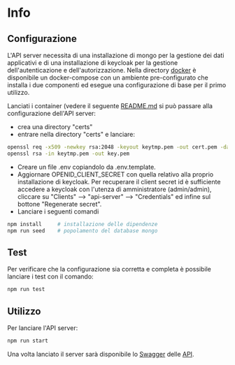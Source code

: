 # Info

## Configurazione

L'API server necessita di una installazione di mongo per la gestione dei dati applicativi e di una installazione di keycloak per la gestione dell'autenticazione e dell'autorizzazione.
Nella directory [docker](../docker) è disponibile un docker-compose con un ambiente pre-configurato che installa i due componenti ed esegue una configurazione di base per il primo utilizzo.

Lanciati i container (vedere il seguente [README.md](../docker/README.md) si può passare alla configurazione dell'API server:

- crea una directory "certs"
- entrare nella directory "certs" e lanciare:

```bash
openssl req -x509 -newkey rsa:2048 -keyout keytmp.pem -out cert.pem -days 365
openssl rsa -in keytmp.pem -out key.pem
```

- Creare un file .env copiandolo da .env.template.
- Aggiornare OPENID_CLIENT_SECRET con quella relativo alla proprio installazione di keycloak. Per recuperare il client secret id è sufficiente accedere a keycloak con l'utenza di amministratore (admin/admin), cliccare su "Clients" --> "api-server" --> "Credentials" ed infine sul bottone "Regenerate secret".
- Lanciare i seguenti comandi

```bash
npm install     # installazione delle dipendenze
npm run seed    # popolamento del database mongo
```

## Test

Per verificare che la configurazione sia corretta e completa è possibile lanciare i test con il comando:

```bash
npm run test
```

## Utilizzo

Per lanciare l'API server:

```bash
npm run start
```

Una volta lanciato il server sarà disponibile lo [Swagger](https://swagger.io/docs) delle [API](http://localhost:3001/docs/).
